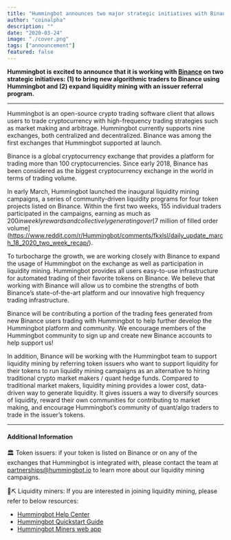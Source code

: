 ```yaml
---
title: "Hummingbot announces two major strategic initiatives with Binance"
author: "coinalpha"
description: ""
date: "2020-03-24"
image: "./cover.png"
tags: ["announcement"]
featured: false
---
```


**Hummingbot is excited to announce that it is working with [Binance](https://www.binance.com/en) on two strategic initiatives:
(1) to bring new algorithmic traders to Binance using Hummingbot and
(2) expand liquidity mining with an issuer referral program.**

---

Hummingbot is an open-source crypto trading software client that allows users to trade cryptocurrency with high-frequency trading strategies such as market making and arbitrage. Hummingbot currently supports nine exchanges, both centralized and decentralized. Binance was among the first exchanges that Hummingbot supported at launch.

Binance is a global cryptocurrency exchange that provides a platform for trading more than 100 cryptocurrencies. Since early 2018, Binance has been considered as the biggest cryptocurrency exchange in the world in terms of trading volume.

In early March, Hummingbot launched the inaugural liquidity mining campaigns, a series of community-driven liquidity programs for four token projects listed on Binance. Within the first two weeks, 155 individual traders participated in the campaigns, earning as much as $200 in weekly rewards and collectively generating over [$7 million of filled order volume](https://www.reddit.com/r/Hummingbot/comments/fkxlsl/daily_update_march_18_2020_two_week_recap/).

To turbocharge the growth, we are working closely with Binance to expand the usage of Hummingbot on the exchange as well as participation in liquidity mining. Hummingbot provides all users easy-to-use infrastructure for automated trading of their favorite tokens on Binance. We believe that working with Binance will allow us to combine the strengths of both Binance’s state-of-the-art platform and our innovative high frequency trading infrastructure.

Binance will be contributing a portion of the trading fees generated from new Binance users trading with Hummingbot to help further develop the Hummingbot platform and community. We encourage members of the Hummingbot community to sign up and create new Binance accounts to help support us!

In addition, Binance will be working with the Hummingbot team to support liquidity mining by referring token issuers who want to support liquidity for their tokens to run liquidity mining campaigns as an alternative to hiring traditional crypto market makers / quant hedge funds. Compared to traditional market makers, liquidity mining provides a lower cost, data-driven way to generate liquidity. It gives issuers a way to diversify sources of liquidity, reward their own communities for contributing to market making, and encourage Hummingbot’s community of quant/algo traders to trade in the issuer’s tokens.

---

#### Additional Information

🏛 Token issuers: if your token is listed on Binance or on any of the exchanges that Hummingbot is integrated with, please contact the team at [partnerships@hummingbot.io](mailto:partnerships@hummingbot.io) to learn more about our liquidity mining campaigns.

🌊⛏️ Liquidity miners: If you are interested in joining liquidity mining, please refer to below resources:

- [Hummingbot Help Center](https://hummingbot.zendesk.com/hc/en-us)
- [Hummingbot Quickstart Guide](https://hummingbot.io/academy/quickstart/)
- [Hummingbot Miners web app](https://miners.hummingbot.io)
